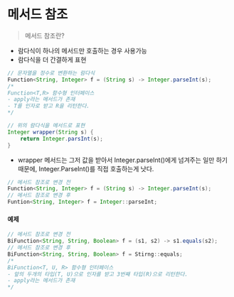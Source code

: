 # 메서드 참조

> 메서드 참조란?
- 람다식이 하나의 메서드만 호출하는 경우 사용가능
- 람다식을 더 간결하게 표현
```java
// 문자열을 정수로 변환하는 람다식
Function<String, Integer> f = (String s) -> Integer.parseInt(s);
/*
Function<T,R> 함수형 인터페이스
- apply라는 메서드가 존재
- T를 인자로 받고 R을 리턴한다.
*/
```

```java
// 위의 람다식을 메서드로 표현
Integer wrapper(String s) {
	return Integer.parsInt(s);
}
```
* wrapper 메서드는 그저 값을 받아서 Integer.parseInt()에게 넘겨주는 일만 하기 때문에, Integer.ParseInt()를 직접 호출하는게 낫다.
```java
// 메서드 참조로 변경 전
Function<String, Integer> f = (String s) -> Integer.parseInt(s);
// 메서드 참조로 변경 후
Funtion<String, Integer> f = Integer::parseInt;
```

#### 예제
```java
// 메서드 참조로 변경 전
BiFunction<String, String, Boolean> f = (s1, s2) -> s1.equals(s2);
// 메서드 참조로 변경 후
BiFunction<String, String, Boolean> f = Stirng::equals;
/*
BiFunction<T, U, R> 함수형 인터페이스
- 앞의 두개의 타입(T, U)으로 인자를 받고 3번째 타입(R)으로 리턴한다.
- apply라는 메서드가 존재
*/
```
